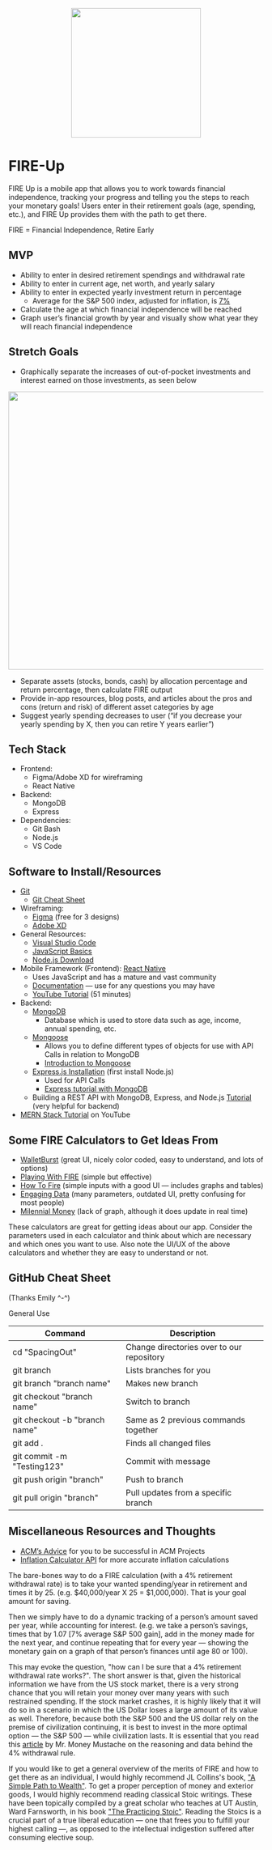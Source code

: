 <p align="center">
<img src="https://github.com/acm-projects/FIRE-Up/blob/main/Bonfire.gif" width="256"/>
</p>

# FIRE-Up
FIRE Up is a mobile app that allows you to work towards financial independence, tracking your progress and telling you the steps to reach your monetary goals! Users enter in their retirement goals (age, spending, etc.), and FIRE Up provides them with the path to get there.

FIRE = Financial Independence, Retire Early
## MVP
* Ability to enter in desired retirement spendings and withdrawal rate
* Ability to enter in current age, net worth, and yearly salary
* Ability to enter in expected yearly investment return in percentage
  * Average for the S&P 500 index, adjusted for inflation, is [7%](https://www.investopedia.com/ask/answers/042415/what-average-annual-return-sp-500.asp)
* Calculate the age at which financial independence will be reached
* Graph user’s financial growth by year and visually show what year they will reach financial independence
## Stretch Goals
* Graphically separate the increases of out-of-pocket investments and interest earned on those investments, as seen below
<p align="center">
<img src="https://imguploader.net/if/ck9kIbwf1vDx.png" width="550"/>
</p>

* Separate assets (stocks, bonds, cash) by allocation percentage and return percentage, then calculate FIRE output
* Provide in-app resources, blog posts, and articles about the pros and cons (return and risk) of different asset categories by age
* Suggest yearly spending decreases to user (“if you decrease your yearly spending by X, then you can retire Y years earlier”)
## Tech Stack
* Frontend:
  * Figma/Adobe XD for wireframing 
  * React Native 
* Backend: 
  * MongoDB 
  * Express 
* Dependencies: 
  * Git Bash 
  * Node.js 
  * VS Code
## Software to Install/Resources
* [Git](https://git-scm.com/downloads)
  * [Git Cheat Sheet](https://education.github.com/git-cheat-sheet-education.pdf)
* Wireframing: 
  * [Figma](https://www.figma.com/) (free for 3 designs)
  * [Adobe XD](https://www.adobe.com/products/xd.html)
* General Resources:
  * [Visual Studio Code](https://code.visualstudio.com/)
  * [JavaScript Basics](https://learnjavascript.online/)
  * [Node.js Download](https://nodejs.org/en/download/)
* Mobile Framework (Frontend): [React Native](https://reactnative.dev/docs/environment-setup)
  * Uses JavaScript and has a mature and vast community
  * [Documentation](https://reactnative.dev/docs/getting-started) — use for any questions you may have
  * [YouTube Tutorial](https://www.youtube.com/watch?v=Hf4MJH0jDb4) (51 minutes)
* Backend: 
  * [MongoDB](https://www.mongodb.com/)
    * Database which is used to store data such as age, income, annual spending, etc.
  * [Mongoose](https://www.npmjs.com/package/mongoose)
    * Allows you to define different types of objects for use with API Calls in relation to MongoDB
    * [Introduction to Mongoose](https://code.tutsplus.com/articles/an-introduction-to-mongoose-for-mongodb-and-nodejs--cms-29527)
  * [Express.js Installation](https://expressjs.com/en/starter/installing.html) (first install Node.js)
    * Used for API Calls
    * [Express tutorial with MongoDB](https://developer.mozilla.org/en-US/docs/Learn/Server-side/Express_Nodejs)
  * Building a REST API with MongoDB, Express, and Node.js [Tutorial](https://youtu.be/fgTGADljAeg) (very helpful for backend)
* [MERN Stack Tutorial](https://www.youtube.com/watch?v=mrHNSanmqQ4&t=0s) on YouTube
## Some FIRE Calculators to Get Ideas From
* [WalletBurst](https://walletburst.com/tools/fire-calculator/) (great UI, nicely color coded, easy to understand, and lots of options)
* [Playing With FIRE](https://www.playingwithfire.co/retirementcalculator/) (simple but effective)
* [How To Fire](https://www.howtofire.com/calculators/ultimate-financial-independence-calculator/) (simple inputs with a good UI — includes graphs and tables)
* [Engaging Data](https://engaging-data.com/fire-calculator/) (many parameters, outdated UI, pretty confusing for most people)
* [Milennial Money](https://millennialmoney.com/calculators/fire-calculator/) (lack of graph, although it does update in real time)

These calculators are great for getting ideas about our app. Consider the parameters used in each calculator and think about which are necessary and which ones you want to use. Also note the UI/UX of the above calculators and whether they are easy to understand or not. 
## GitHub Cheat Sheet
(Thanks Emily ^-^)

General Use

| Command | Description |
| ------ | ------ |
| cd "SpacingOut" | Change directories over to our repository |
| git branch | Lists branches for you |
| git branch "branch name" | Makes new branch |
| git checkout "branch name" | Switch to branch |
| git checkout -b "branch name" | Same as 2 previous commands together |
| git add . | Finds all changed files |
| git commit -m "Testing123" | Commit with message |
| git push origin "branch" | Push to branch |
| git pull origin "branch" | Pull updates from a specific branch |

## Miscellaneous Resources and Thoughts
* [ACM’s Advice](https://docs.google.com/document/d/18Zi3DrKG5e6g5Bojr8iqxIu6VIGl86YBSFlsnJnlM88/edit) for you to be successful in ACM Projects
* [Inflation Calculator API](https://www.statbureau.org/en/inflation-api) for more accurate inflation calculations

The bare-bones way to do a FIRE calculation (with a 4% retirement withdrawal rate) is to take your wanted spending/year in retirement and times it by 25. (e.g. $40,000/year X 25 = $1,000,000). That is your goal amount for saving.

Then we simply have to do a dynamic tracking of a person’s amount saved per year, while accounting for interest. (e.g. we take a person’s savings, times that by 1.07 [7% average S&P 500 gain], add in the money made for the next year, and continue repeating that for every year — showing the monetary gain on a graph of that person’s finances until age 80 or 100). 

This may evoke the question, "how can I be sure that a 4% retirement withdrawal rate works?". The short answer is that, given the historical information we have from the US stock market, there is a very strong chance that you will retain your money over many years with such restrained spending. If the stock market crashes, it is highly likely that it will do so in a scenario in which the US Dollar loses a large amount of its value as well. Therefore, because both the S&P 500 and the US dollar rely on the premise of civilization continuing, it is best to invest in the more optimal option — the S&P 500 — while civilization lasts. It is essential that you read this [article](https://www.mrmoneymustache.com/2012/05/29/how-much-do-i-need-for-retirement/) by Mr. Money Mustache on the reasoning and data behind the 4% withdrawal rule.

If you would like to get a general overview of the merits of FIRE and how to get there as an individual, I would highly recommend JL Collins's book, ["A Simple Path to Wealth"](https://www.amazon.com/Simple-Path-Wealth-financial-independence-ebook/dp/B01H97OQY2/ref=sr_1_2?crid=1G61G2WMFTGMF&keywords=jl+collins&qid=1642827308&s=digital-text&sprefix=jl+collins%2Cdigital-text%2C716&sr=1-2). To get a proper perception of money and exterior goods, I would highly recommend reading classical Stoic writings. These have been topically compiled by a great scholar who teaches at UT Austin, Ward Farnsworth, in his book ["The Practicing Stoic"](https://www.amazon.com/Practicing-Stoic-Philosophical-Users-Manual-ebook/dp/B085H5R3JJ/ref=sr_1_3?crid=1CG4YHBO2GSPW&keywords=ward+farnsworth&qid=1642827392&s=digital-text&sprefix=ward+farnswort%2Cdigital-text%2C268&sr=1-3). Reading the Stoics is a crucial part of a true liberal education — one that frees you to fulfill your highest calling —, as opposed to the intellectual indigestion suffered after consuming elective soup.
